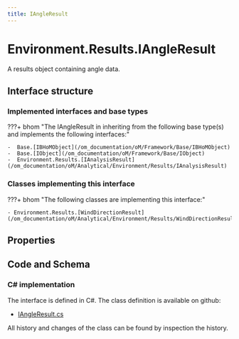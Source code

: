 ```yaml
---
title: IAngleResult
---
```


# Environment.Results.IAngleResult

A results object containing angle data.

## Interface structure

### Implemented interfaces and base types

???+ bhom "The IAngleResult in inheriting from the following base type(s) and implements the following interfaces:"

    -  Base.[IBHoMObject](/om_documentation/oM/Framework/Base/IBHoMObject)
    -  Base.[IObject](/om_documentation/oM/Framework/Base/IObject)
    -  Environment.Results.[IAnalysisResult](/om_documentation/oM/Analytical/Environment/Results/IAnalysisResult)


### Classes implementing this interface

???+ bhom "The following classes are implementing this interface:"

    - Environment.Results.[WindDirectionResult](/om_documentation/oM/Analytical/Environment/Results/WindDirectionResult)


## Properties

## Code and Schema

### C# implementation

The interface is defined in C#. The class definition is available on github:

- [IAngleResult.cs](https://github.com/BHoM/BHoM/blob/develop/Environment_oM/Results/ResultObjects/Angle/IAngleResult.cs)

All history and changes of the class can be found by inspection the history.
